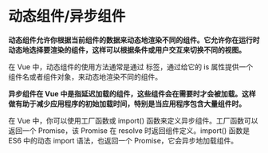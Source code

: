 # 动态组件/异步组件

**动态组件允许你根据当前组件的数据来动态地渲染不同的组件。它允许你在运行时动态地选择要渲染的组件，这样可以根据条件或用户交互来切换不同的视图。**

在 Vue 中，动态组件的使用方法通常是通过 <component> 标签，通过给它的 is 属性提供一个组件名或者组件对象，来动态地渲染不同的组件。
<template>
  <div>
    <!-- 使用动态组件 -->
    <component :is="currentComponent"></component>
    <!-- 根据条件切换要渲染的组件 -->
    <button @click="toggleComponent">Toggle Component</button>
  </div>
</template>
<script>
import ComponentA from './ComponentA.vue';
import ComponentB from './ComponentB.vue';
export default {
  data() {
    return {
      currentComponent: 'ComponentA' // 初始渲染 ComponentA 组件
    };
  },
  methods: {
    toggleComponent() {
      // 根据当前组件切换到另一个组件
      this.currentComponent = this.currentComponent === 'ComponentA' ? 'ComponentB' : 'ComponentA';
    }
  },
  components: {
    ComponentA,
    ComponentB
  }
};
</script>

**异步组件在 Vue 中是指延迟加载的组件，这些组件会在需要时才会被加载。这样做有助于减少应用程序的初始加载时间，特别是当应用程序包含大量组件时。**

在 Vue 中，你可以使用工厂函数或 import() 函数来定义异步组件。工厂函数可以返回一个 Promise，该 Promise 在 resolve 时返回组件定义。import() 函数是 ES6 中的动态 import 语法，也返回一个 Promise，它会异步地加载组件。

<template>
  <div>
    <async-component></async-component>
  </div>
</template>

<script>
export default {
  components: {
    AsyncComponent: () => ({
      component: import('./AsyncComponent.vue'),
      loading: LoadingComponent,
      error: ErrorComponent,
      delay: 200,
      timeout: 3000
    })
  }
};
</script>
